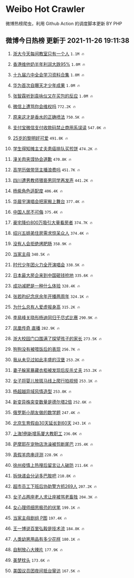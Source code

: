 # Weibo Hot Crawler 



微博热榜爬虫，利用 Github Action 的调度脚本更新 BY PHP 


## 微博今日热榜 更新于 2021-11-26 19:11:38 
1. [浙大今天每间教室只有一个人](https://s.weibo.com/weibo?q=%23%E6%B5%99%E5%A4%A7%E4%BB%8A%E5%A4%A9%E6%AF%8F%E9%97%B4%E6%95%99%E5%AE%A4%E5%8F%AA%E6%9C%89%E4%B8%80%E4%B8%AA%E4%BA%BA%23&Refer=top) `1.1M 🔥` 

1. [香港维他奶半年利润大跌95%](https://s.weibo.com/weibo?q=%23%E9%A6%99%E6%B8%AF%E7%BB%B4%E4%BB%96%E5%A5%B6%E5%8D%8A%E5%B9%B4%E5%88%A9%E6%B6%A6%E5%A4%A7%E8%B7%8C95%25%23&Refer=top) `1.0M 🔥` 

1. [十九届六中全会学习资料合集](https://s.weibo.com/weibo?q=%23%E5%8D%81%E4%B9%9D%E5%B1%8A%E5%85%AD%E4%B8%AD%E5%85%A8%E4%BC%9A%E5%AD%A6%E4%B9%A0%E8%B5%84%E6%96%99%E5%90%88%E9%9B%86%23&Refer=top) `1.0M 🔥` 

1. [华为首次自曝天才少年成果](https://s.weibo.com/weibo?q=%23%E5%8D%8E%E4%B8%BA%E9%A6%96%E6%AC%A1%E8%87%AA%E6%9B%9D%E5%A4%A9%E6%89%8D%E5%B0%91%E5%B9%B4%E6%88%90%E6%9E%9C%23&Refer=top) `1.0M 🔥` 

1. [张智霖听到袁咏仪又在买包的反应](https://s.weibo.com/weibo?q=%23%E5%BC%A0%E6%99%BA%E9%9C%96%E5%90%AC%E5%88%B0%E8%A2%81%E5%92%8F%E4%BB%AA%E5%8F%88%E5%9C%A8%E4%B9%B0%E5%8C%85%E7%9A%84%E5%8F%8D%E5%BA%94%23&Refer=top) `1.0M 🔥` 

1. [微信上遭骂你会维权吗](https://s.weibo.com/weibo?q=%23%E5%BE%AE%E4%BF%A1%E4%B8%8A%E9%81%AD%E9%AA%82%E4%BD%A0%E4%BC%9A%E7%BB%B4%E6%9D%83%E5%90%97%23&Refer=top) `772.2K 🔥` 

1. [原来这才是香水的正确喷法](https://s.weibo.com/weibo?q=%23%E5%8E%9F%E6%9D%A5%E8%BF%99%E6%89%8D%E6%98%AF%E9%A6%99%E6%B0%B4%E7%9A%84%E6%AD%A3%E7%A1%AE%E5%96%B7%E6%B3%95%23&Refer=top) `750.5K 🔥` 

1. [支付宝微信支付收款码禁止商用系误读](https://s.weibo.com/weibo?q=%23%E6%94%AF%E4%BB%98%E5%AE%9D%E5%BE%AE%E4%BF%A1%E6%94%AF%E4%BB%98%E6%94%B6%E6%AC%BE%E7%A0%81%E7%A6%81%E6%AD%A2%E5%95%86%E7%94%A8%E7%B3%BB%E8%AF%AF%E8%AF%BB%23&Refer=top) `547.0K 🔥` 

1. [25岁的黎明好可爱](https://s.weibo.com/weibo?q=%2325%E5%B2%81%E7%9A%84%E9%BB%8E%E6%98%8E%E5%A5%BD%E5%8F%AF%E7%88%B1%23&Refer=top) `491.8K 🔥` 

1. [学生得知摊主丈夫患癌排队买煎饼](https://s.weibo.com/weibo?q=%23%E5%AD%A6%E7%94%9F%E5%BE%97%E7%9F%A5%E6%91%8A%E4%B8%BB%E4%B8%88%E5%A4%AB%E6%82%A3%E7%99%8C%E6%8E%92%E9%98%9F%E4%B9%B0%E7%85%8E%E9%A5%BC%23&Refer=top) `474.2K 🔥` 

1. [潼关肉夹馍协会道歉](https://s.weibo.com/weibo?q=%23%E6%BD%BC%E5%85%B3%E8%82%89%E5%A4%B9%E9%A6%8D%E5%8D%8F%E4%BC%9A%E9%81%93%E6%AD%89%23&Refer=top) `470.8K 🔥` 

1. [高学历做带货主播浪费吗](https://s.weibo.com/weibo?q=%23%E9%AB%98%E5%AD%A6%E5%8E%86%E5%81%9A%E5%B8%A6%E8%B4%A7%E4%B8%BB%E6%92%AD%E6%B5%AA%E8%B4%B9%E5%90%97%23&Refer=top) `451.7K 🔥` 

1. [四川遭男教师猥亵男同学再发声](https://s.weibo.com/weibo?q=%23%E5%9B%9B%E5%B7%9D%E9%81%AD%E7%94%B7%E6%95%99%E5%B8%88%E7%8C%A5%E4%BA%B5%E7%94%B7%E5%90%8C%E5%AD%A6%E5%86%8D%E5%8F%91%E5%A3%B0%23&Refer=top) `441.2K 🔥` 

1. [杨紫角色适配度](https://s.weibo.com/weibo?q=%23%E6%9D%A8%E7%B4%AB%E8%A7%92%E8%89%B2%E9%80%82%E9%85%8D%E5%BA%A6%23&Refer=top) `406.4K 🔥` 

1. [华晨宇演唱会把家搬上舞台](https://s.weibo.com/weibo?q=%23%E5%8D%8E%E6%99%A8%E5%AE%87%E6%BC%94%E5%94%B1%E4%BC%9A%E6%8A%8A%E5%AE%B6%E6%90%AC%E4%B8%8A%E8%88%9E%E5%8F%B0%23&Refer=top) `377.4K 🔥` 

1. [中国人民不可侮](https://s.weibo.com/weibo?q=%23%E4%B8%AD%E5%9B%BD%E4%BA%BA%E6%B0%91%E4%B8%8D%E5%8F%AF%E4%BE%AE%23&Refer=top) `375.4K 🔥` 

1. [豪宅降价800万吸引大量看房者](https://s.weibo.com/weibo?q=%23%E8%B1%AA%E5%AE%85%E9%99%8D%E4%BB%B7800%E4%B8%87%E5%90%B8%E5%BC%95%E5%A4%A7%E9%87%8F%E7%9C%8B%E6%88%BF%E8%80%85%23&Refer=top) `374.7K 🔥` 

1. [绍兴五姐弟住房需求惊呆众人](https://s.weibo.com/weibo?q=%23%E7%BB%8D%E5%85%B4%E4%BA%94%E5%A7%90%E5%BC%9F%E4%BD%8F%E6%88%BF%E9%9C%80%E6%B1%82%E6%83%8A%E5%91%86%E4%BC%97%E4%BA%BA%23&Refer=top) `374.4K 🔥` 

1. [没有人会拒绝烤肥肠](https://s.weibo.com/weibo?q=%23%E6%B2%A1%E6%9C%89%E4%BA%BA%E4%BC%9A%E6%8B%92%E7%BB%9D%E7%83%A4%E8%82%A5%E8%82%A0%23&Refer=top) `358.9K 🔥` 

1. [当家主母](https://s.weibo.com/weibo?q=%E5%BD%93%E5%AE%B6%E4%B8%BB%E6%AF%8D&Refer=top) `340.5K 🔥` 

1. [时代少年团火力全开演唱会](https://s.weibo.com/weibo?q=%23%E6%97%B6%E4%BB%A3%E5%B0%91%E5%B9%B4%E5%9B%A2%E7%81%AB%E5%8A%9B%E5%85%A8%E5%BC%80%E6%BC%94%E5%94%B1%E4%BC%9A%23&Refer=top) `338.5K 🔥` 

1. [日本最大房企来到中国砸钱抢地](https://s.weibo.com/weibo?q=%23%E6%97%A5%E6%9C%AC%E6%9C%80%E5%A4%A7%E6%88%BF%E4%BC%81%E6%9D%A5%E5%88%B0%E4%B8%AD%E5%9B%BD%E7%A0%B8%E9%92%B1%E6%8A%A2%E5%9C%B0%23&Refer=top) `335.6K 🔥` 

1. [成功减肥是一种什么体验](https://s.weibo.com/weibo?q=%23%E6%88%90%E5%8A%9F%E5%87%8F%E8%82%A5%E6%98%AF%E4%B8%80%E7%A7%8D%E4%BB%80%E4%B9%88%E4%BD%93%E9%AA%8C%23&Refer=top) `328.4K 🔥` 

1. [张若昀纪念庆余年开播两周年](https://s.weibo.com/weibo?q=%23%E5%BC%A0%E8%8B%A5%E6%98%80%E7%BA%AA%E5%BF%B5%E5%BA%86%E4%BD%99%E5%B9%B4%E5%BC%80%E6%92%AD%E4%B8%A4%E5%91%A8%E5%B9%B4%23&Refer=top) `324.1K 🔥` 

1. [为什么总有人爱虚报身高](https://s.weibo.com/weibo?q=%23%E4%B8%BA%E4%BB%80%E4%B9%88%E6%80%BB%E6%9C%89%E4%BA%BA%E7%88%B1%E8%99%9A%E6%8A%A5%E8%BA%AB%E9%AB%98%23&Refer=top) `315.2K 🔥` 

1. [李易峰关晓彤杨迪同归于尽式比赛](https://s.weibo.com/weibo?q=%23%E6%9D%8E%E6%98%93%E5%B3%B0%E5%85%B3%E6%99%93%E5%BD%A4%E6%9D%A8%E8%BF%AA%E5%90%8C%E5%BD%92%E4%BA%8E%E5%B0%BD%E5%BC%8F%E6%AF%94%E8%B5%9B%23&Refer=top) `290.9K 🔥` 

1. [凤凰传奇 直播](https://s.weibo.com/weibo?q=%E5%87%A4%E5%87%B0%E4%BC%A0%E5%A5%87%20%E7%9B%B4%E6%92%AD&Refer=top) `282.9K 🔥` 

1. [浙大校园门口围满了探望孩子的家长](https://s.weibo.com/weibo?q=%23%E6%B5%99%E5%A4%A7%E6%A0%A1%E5%9B%AD%E9%97%A8%E5%8F%A3%E5%9B%B4%E6%BB%A1%E4%BA%86%E6%8E%A2%E6%9C%9B%E5%AD%A9%E5%AD%90%E7%9A%84%E5%AE%B6%E9%95%BF%23&Refer=top) `273.5K 🔥` 

1. [狗狗没有被喂饭后的表现](https://s.weibo.com/weibo?q=%23%E7%8B%97%E7%8B%97%E6%B2%A1%E6%9C%89%E8%A2%AB%E5%96%82%E9%A5%AD%E5%90%8E%E7%9A%84%E8%A1%A8%E7%8E%B0%23&Refer=top) `256.7K 🔥` 

1. [我从未见过如此丰盛的汉堡](https://s.weibo.com/weibo?q=%E6%88%91%E4%BB%8E%E6%9C%AA%E8%A7%81%E8%BF%87%E5%A6%82%E6%AD%A4%E4%B8%B0%E7%9B%9B%E7%9A%84%E6%B1%89%E5%A0%A1&Refer=top) `253.2K 🔥` 

1. [妻子躲家暴藏衣柜被发现后反杀丈夫](https://s.weibo.com/weibo?q=%23%E5%A6%BB%E5%AD%90%E8%BA%B2%E5%AE%B6%E6%9A%B4%E8%97%8F%E8%A1%A3%E6%9F%9C%E8%A2%AB%E5%8F%91%E7%8E%B0%E5%90%8E%E5%8F%8D%E6%9D%80%E4%B8%88%E5%A4%AB%23&Refer=top) `253.2K 🔥` 

1. [女子将婴儿放斑马线上爬行拍视频](https://s.weibo.com/weibo?q=%23%E5%A5%B3%E5%AD%90%E5%B0%86%E5%A9%B4%E5%84%BF%E6%94%BE%E6%96%91%E9%A9%AC%E7%BA%BF%E4%B8%8A%E7%88%AC%E8%A1%8C%E6%8B%8D%E8%A7%86%E9%A2%91%23&Refer=top) `253.1K 🔥` 

1. [杨超越异域风情造型](https://s.weibo.com/weibo?q=%23%E6%9D%A8%E8%B6%85%E8%B6%8A%E5%BC%82%E5%9F%9F%E9%A3%8E%E6%83%85%E9%80%A0%E5%9E%8B%23&Refer=top) `253.0K 🔥` 

1. [新变异株突变数量是德尔塔2倍](https://s.weibo.com/weibo?q=%23%E6%96%B0%E5%8F%98%E5%BC%82%E6%A0%AA%E7%AA%81%E5%8F%98%E6%95%B0%E9%87%8F%E6%98%AF%E5%BE%B7%E5%B0%94%E5%A1%942%E5%80%8D%23&Refer=top) `252.6K 🔥` 

1. [俄罗斯小朋友做的数学题](https://s.weibo.com/weibo?q=%23%E4%BF%84%E7%BD%97%E6%96%AF%E5%B0%8F%E6%9C%8B%E5%8F%8B%E5%81%9A%E7%9A%84%E6%95%B0%E5%AD%A6%E9%A2%98%23&Refer=top) `247.4K 🔥` 

1. [北京生育假由30天延长到60天](https://s.weibo.com/weibo?q=%23%E5%8C%97%E4%BA%AC%E7%94%9F%E8%82%B2%E5%81%87%E7%94%B130%E5%A4%A9%E5%BB%B6%E9%95%BF%E5%88%B060%E5%A4%A9%23&Refer=top) `243.1K 🔥` 

1. [上海1例新增系厦大教职工](https://s.weibo.com/weibo?q=%23%E4%B8%8A%E6%B5%B71%E4%BE%8B%E6%96%B0%E5%A2%9E%E7%B3%BB%E5%8E%A6%E5%A4%A7%E6%95%99%E8%81%8C%E5%B7%A5%23&Refer=top) `236.0K 🔥` 

1. [萨摩耶在宠物店洗澡被剪断尾巴](https://s.weibo.com/weibo?q=%23%E8%90%A8%E6%91%A9%E8%80%B6%E5%9C%A8%E5%AE%A0%E7%89%A9%E5%BA%97%E6%B4%97%E6%BE%A1%E8%A2%AB%E5%89%AA%E6%96%AD%E5%B0%BE%E5%B7%B4%23&Refer=top) `235.4K 🔥` 

1. [真假羊肉串评测](https://s.weibo.com/weibo?q=%23%E7%9C%9F%E5%81%87%E7%BE%8A%E8%82%89%E4%B8%B2%E8%AF%84%E6%B5%8B%23&Refer=top) `228.9K 🔥` 

1. [徐州疫情上热搜后留言让人破防](https://s.weibo.com/weibo?q=%23%E5%BE%90%E5%B7%9E%E7%96%AB%E6%83%85%E4%B8%8A%E7%83%AD%E6%90%9C%E5%90%8E%E7%95%99%E8%A8%80%E8%AE%A9%E4%BA%BA%E7%A0%B4%E9%98%B2%23&Refer=top) `211.6K 🔥` 

1. [拆快递会分泌多巴胺吧](https://s.weibo.com/weibo?q=%23%E6%8B%86%E5%BF%AB%E9%80%92%E4%BC%9A%E5%88%86%E6%B3%8C%E5%A4%9A%E5%B7%B4%E8%83%BA%E5%90%A7%23&Refer=top) `210.8K 🔥` 

1. [超市员工下班后协助警方抓269人](https://s.weibo.com/weibo?q=%23%E8%B6%85%E5%B8%82%E5%91%98%E5%B7%A5%E4%B8%8B%E7%8F%AD%E5%90%8E%E5%8D%8F%E5%8A%A9%E8%AD%A6%E6%96%B9%E6%8A%93269%E4%BA%BA%23&Refer=top) `207.2K 🔥` 

1. [女子占两座老人求让座被骂老畜牲](https://s.weibo.com/weibo?q=%23%E5%A5%B3%E5%AD%90%E5%8D%A0%E4%B8%A4%E5%BA%A7%E8%80%81%E4%BA%BA%E6%B1%82%E8%AE%A9%E5%BA%A7%E8%A2%AB%E9%AA%82%E8%80%81%E7%95%9C%E7%89%B2%23&Refer=top) `204.3K 🔥` 

1. [女心理师细思极恐的伏笔](https://s.weibo.com/weibo?q=%23%E5%A5%B3%E5%BF%83%E7%90%86%E5%B8%88%E7%BB%86%E6%80%9D%E6%9E%81%E6%81%90%E7%9A%84%E4%BC%8F%E7%AC%94%23&Refer=top) `199.1K 🔥` 

1. [当家主母剧组 P图](https://s.weibo.com/weibo?q=%E5%BD%93%E5%AE%B6%E4%B8%BB%E6%AF%8D%E5%89%A7%E7%BB%84%20P%E5%9B%BE&Refer=top) `197.4K 🔥` 

1. [王一博说百里弘毅是技术流](https://s.weibo.com/weibo?q=%23%E7%8E%8B%E4%B8%80%E5%8D%9A%E8%AF%B4%E7%99%BE%E9%87%8C%E5%BC%98%E6%AF%85%E6%98%AF%E6%8A%80%E6%9C%AF%E6%B5%81%23&Refer=top) `184.8K 🔥` 

1. [人类幼崽用品有多少花样](https://s.weibo.com/weibo?q=%23%E4%BA%BA%E7%B1%BB%E5%B9%BC%E5%B4%BD%E7%94%A8%E5%93%81%E6%9C%89%E5%A4%9A%E5%B0%91%E8%8A%B1%E6%A0%B7%23&Refer=top) `180.1K 🔥` 

1. [自制放心大辣片](https://s.weibo.com/weibo?q=%23%E8%87%AA%E5%88%B6%E6%94%BE%E5%BF%83%E5%A4%A7%E8%BE%A3%E7%89%87%23&Refer=top) `177.9K 🔥` 

1. [美梦枕头](https://s.weibo.com/weibo?q=%E7%BE%8E%E6%A2%A6%E6%9E%95%E5%A4%B4&Refer=top) `173.6K 🔥` 

1. [美国议员团夜间抵台窜访](https://s.weibo.com/weibo?q=%23%E7%BE%8E%E5%9B%BD%E8%AE%AE%E5%91%98%E5%9B%A2%E5%A4%9C%E9%97%B4%E6%8A%B5%E5%8F%B0%E7%AA%9C%E8%AE%BF%23&Refer=top) `167.5K 🔥` 

